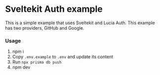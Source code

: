 # Sveltekit Auth example

This is a simple example that uses Sveltekit and Lucia Auth. This example has two providers, GitHub and Google.

### Usage

1. npm i
2. Copy `.env.example` to `.env` and update its content
3. Run `npx prisma db push`
4. npm dev
